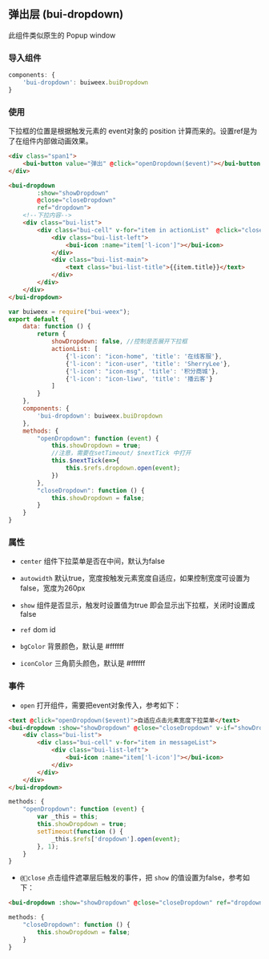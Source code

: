 ## 弹出层 (bui-dropdown)

此组件类似原生的 Popup window

### 导入组件

```javascript
components: {
    'bui-dropdown': buiweex.buiDropdown
}
```

### 使用

下拉框的位置是根据触发元素的 event对象的 position 计算而来的。设置ref是为了在组件内部做动画效果。

```html
<div class="span1">
	<bui-button value="弹出" @click="openDropdown($event)"></bui-button>
</div>

<bui-dropdown
        :show="showDropdown"
        @close="closeDropdown"
        ref="dropdown">
    <!--下拉内容-->
    <div class="bui-list">
        <div class="bui-cell" v-for="item in actionList"  @click="closeDropdown">
            <div class="bui-list-left">
                <bui-icon :name="item['l-icon']"></bui-icon>
            </div>
            <div class="bui-list-main">
                <text class="bui-list-title">{{item.title}}</text>
            </div>
        </div>
    </div>
</bui-dropdown>

```

```javascript
var buiweex = require("bui-weex");
export default {
    data: function () {
        return {
            showDropdown: false, //控制是否展开下拉框
            actionList: [
                {'l-icon': "icon-home", 'title': '在线客服'},
                {'l-icon': "icon-user", 'title': 'SherryLee'},
                {'l-icon': "icon-msg", 'title': '积分商城'},
                {'l-icon': "icon-liwu", 'title': '播云客'}
            ]
        }
    },
    components: {
        'bui-dropdown': buiweex.buiDropdown
    },
    methods: {
        "openDropdown": function (event) {
            this.showDropdown = true;
            //注意，需要在setTimeout/ $nextTick 中打开
            this.$nextTick(e=>{
                this.$refs.dropdown.open(event);
            })
        },
        "closeDropdown": function () {
            this.showDropdown = false;
        }
    }
}

```

### 属性

* `center` 组件下拉菜单是否在中间，默认为false

* `autowidth` 默认true，宽度按触发元素宽度自适应，如果控制宽度可设置为false，宽度为260px

* `show` 组件是否显示，触发时设置值为true 即会显示出下拉框，关闭时设置成false

* `ref` dom id

* `bgColor` 背景颜色，默认是 #ffffff

* `iconColor` 三角箭头颜色，默认是 #ffffff


### 事件

* `open` 打开组件，需要把event对象传入，参考如下：

```html
<text @click="openDropdown($event)">自适应点击元素宽度下拉菜单</text>
<bui-dropdown :show="showDropdown" @close="closeDropdown" v-if="showDropdown" ref="dropdown">
    <div class="bui-list">
        <div class="bui-cell" v-for="item in messageList">
            <div class="bui-list-left">
                <bui-icon :name="item['l-icon']"></bui-icon>
            </div>
        </div>
    </div>
</bui-dropdown>
```

```javascript
methods: {
    "openDropdown": function (event) {
        var _this = this;
        this.showDropdown = true;
        setTimeout(function () {
            _this.$refs['dropdown'].open(event);
        }, 1);
    }
}
```

* `@close` 点击组件遮罩层后触发的事件，把 `show` 的值设置为false，参考如下：

```html
<bui-dropdown :show="showDropdown" @close="closeDropdown" ref="dropdown"></bui-dropdown>
```

```javascript
methods: {
    "closeDropdown": function () {
        this.showDropdown = false;
    }
}
```
